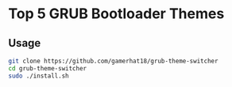 # Top 5 GRUB Bootloader Themes
 
## Usage

```bash
git clone https://github.com/gamerhat18/grub-theme-switcher
cd grub-theme-switcher
sudo ./install.sh
```

